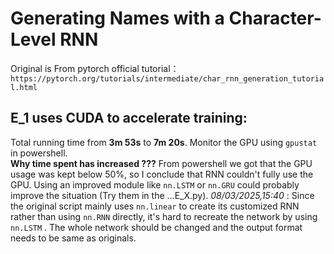 # Generating Names with a Character-Level RNN
 Original is From pytorch official tutorial：`https://pytorch.org/tutorials/intermediate/char_rnn_generation_tutorial.html`
## E_1 uses CUDA to accelerate training:  
Total running time from **3m 53s** to **7m 20s**. Monitor the GPU using `gpustat` in powershell.  
**Why time spent has increased ???** From powershell we got that the GPU usage was kept below 50%, so I conclude that RNN couldn't fully use the GPU. Using an improved module like `nn.LSTM` or `nn.GRU` could probably improve the situation (Try them in the ...E_X.py). *08/03/2025,15:40* : Since the original script mainly uses `nn.linear` to create its customized RNN rather than using `nn.RNN` directly, it's hard to recreate the network by using `nn.LSTM` . The whole network should be changed and the output format needs to be same as originals. 
